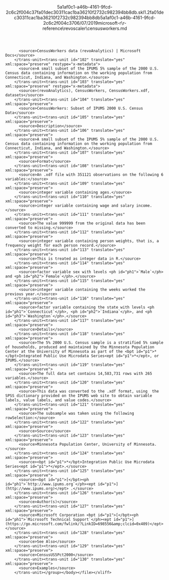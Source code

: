 <?xml version="1.0"?><xliff version="1.2" xmlns="urn:oasis:names:tc:xliff:document:1.2" xmlns:xsi="http://www.w3.org/2001/XMLSchema-instance" xsi:schemaLocation="urn:oasis:names:tc:xliff:document:1.2 xliff-core-1.2-transitional.xsd"><file datatype="xml" original="censusworkers.md" source-language="en-US" target-language="en-US"><header><tool tool-id="mdxliff" tool-name="mdxliff" tool-version="1.0-4e81c41" tool-company="Microsoft" /><xliffext:skl_file_name xmlns:xliffext="urn:microsoft:content:schema:xliffextensions">5a1af0c1-a46b-4161-9fcd-2c6c2f004c37fa01dec30311cac1ba36210f2732c982394bb8db.skl</xliffext:skl_file_name><xliffext:version xmlns:xliffext="urn:microsoft:content:schema:xliffextensions">1.2</xliffext:version><xliffext:ms.openlocfilehash xmlns:xliffext="urn:microsoft:content:schema:xliffextensions">fa01dec30311cac1ba36210f2732c982394bb8db</xliffext:ms.openlocfilehash><xliffext:ms.sourcegitcommit xmlns:xliffext="urn:microsoft:content:schema:xliffextensions">5a1af0c1-a46b-4161-9fcd-2c6c2f004c37</xliffext:ms.sourcegitcommit><xliffext:ms.lasthandoff xmlns:xliffext="urn:microsoft:content:schema:xliffextensions">06/07/2019</xliffext:ms.lasthandoff><xliffext:ms.openlocfilepath xmlns:xliffext="urn:microsoft:content:schema:xliffextensions">microsoft-r\r-reference\revoscaler\censusworkers.md</xliffext:ms.openlocfilepath></header><body><group id="content" extype="content"><trans-unit id="101" translate="yes" xml:space="preserve" restype="x-metadata">
          <source>CensusWorkers data (revoAnalytics) | Microsoft Docs</source>
        </trans-unit><trans-unit id="102" translate="yes" xml:space="preserve" restype="x-metadata">
          <source>A small subset of the IPUMS 5% sample of the 2000 U.S. Census data containing information on the working population from Connecticut, Indiana, and Washington.</source>
        </trans-unit><trans-unit id="103" translate="yes" xml:space="preserve" restype="x-metadata">
          <source>(revoAnalytics), CensusWorkers, CensusWorkers.xdf, datasets</source>
        </trans-unit><trans-unit id="104" translate="yes" xml:space="preserve">
          <source>CensusWorkers: Subset of IPUMS 2000 U.S. Census Data</source>
        </trans-unit><trans-unit id="105" translate="yes" xml:space="preserve">
          <source>Description</source>
        </trans-unit><trans-unit id="106" translate="yes" xml:space="preserve">
          <source>A small subset of the IPUMS 5% sample of the 2000 U.S. Census data containing information on the working population from Connecticut, Indiana, and Washington.</source>
        </trans-unit><trans-unit id="107" translate="yes" xml:space="preserve">
          <source>Format</source>
        </trans-unit><trans-unit id="108" translate="yes" xml:space="preserve">
          <source>An .xdf file with 351121 observations on the following 6 variables:</source>
        </trans-unit><trans-unit id="109" translate="yes" xml:space="preserve">
          <source>integer variable containing ages.</source>
        </trans-unit><trans-unit id="110" translate="yes" xml:space="preserve">
          <source>integer variable containing wage and salary income.</source>
        </trans-unit><trans-unit id="111" translate="yes" xml:space="preserve">
          <source>The value 999999 from the original data has been converted to missing.</source>
        </trans-unit><trans-unit id="112" translate="yes" xml:space="preserve">
          <source>integer variable containing person weights, that is, a frequency weight for each person record.</source>
        </trans-unit><trans-unit id="113" translate="yes" xml:space="preserve">
          <source>This is treated as integer data in R.</source>
        </trans-unit><trans-unit id="114" translate="yes" xml:space="preserve">
          <source>factor variable sex with levels <ph id="ph1">`Male`</ph> and <ph id="ph2">`Female`</ph>.</source>
        </trans-unit><trans-unit id="115" translate="yes" xml:space="preserve">
          <source>integer variable containing the weeks worked the previous year.</source>
        </trans-unit><trans-unit id="116" translate="yes" xml:space="preserve">
          <source>factor variable containing the state with levels <ph id="ph1">`Connecticut`</ph>, <ph id="ph2">`Indiana`</ph>, and <ph id="ph3">`Washington`</ph>.</source>
        </trans-unit><trans-unit id="117" translate="yes" xml:space="preserve">
          <source>Details</source>
        </trans-unit><trans-unit id="118" translate="yes" xml:space="preserve">
          <source>The 5% 2000 U.S. Census sample is a stratified 5% sample of households, produced and maintained by the Minnesota Population Center at the University of Minnesota as part of the <bpt id="p1">*</bpt>Integrated Public Use Microdata Series<ept id="p1">*</ept>, or IPUMS.</source>
        </trans-unit><trans-unit id="119" translate="yes" xml:space="preserve">
          <source>The full data set contains 14,583,731 rows with 265 variables.</source>
        </trans-unit><trans-unit id="120" translate="yes" xml:space="preserve">
          <source>This data was converted to the .xdf format, using  the SPSS dictionary provided on the IPUMS web site to obtain variable labels, value labels, and value codes.</source>
        </trans-unit><trans-unit id="121" translate="yes" xml:space="preserve">
          <source>The subsample was taken using the following rowSelection:</source>
        </trans-unit><trans-unit id="122" translate="yes" xml:space="preserve">
          <source>Source</source>
        </trans-unit><trans-unit id="123" translate="yes" xml:space="preserve">
          <source>Minnesota Population Center, University of Minnesota.</source>
        </trans-unit><trans-unit id="124" translate="yes" xml:space="preserve">
          <source><bpt id="p1">*</bpt>Integration Public Use Microdata Series<ept id="p1">*</ept>.</source>
        </trans-unit><trans-unit id="125" translate="yes" xml:space="preserve">
          <source><bpt id="p1">[</bpt><ph id="ph1">`http://www.ipums.org`</ph><ept id="p1">](http://www.ipums.org)</ept> .</source>
        </trans-unit><trans-unit id="126" translate="yes" xml:space="preserve">
          <source>Author(s)</source>
        </trans-unit><trans-unit id="127" translate="yes" xml:space="preserve">
          <source>Microsoft Corporation <bpt id="p1">[</bpt><ph id="ph1">`Microsoft Technical Support`</ph><ept id="p1">](https://go.microsoft.com/fwlink/?LinkID=698556&amp;clcid=0x409)</ept></source>
        </trans-unit><trans-unit id="128" translate="yes" xml:space="preserve">
          <source>See Also</source>
        </trans-unit><trans-unit id="129" translate="yes" xml:space="preserve">
          <source>CensusUS5Pct2000</source>
        </trans-unit><trans-unit id="130" translate="yes" xml:space="preserve">
          <source>Examples</source>
        </trans-unit></group></body></file></xliff>